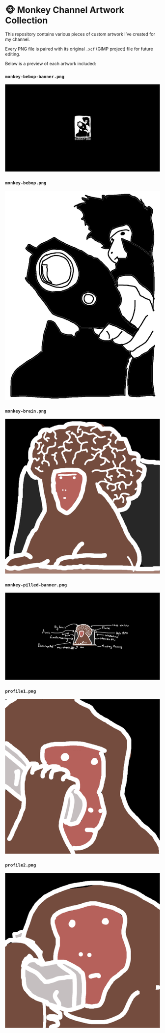 
# 🐵 Monkey Channel Artwork Collection

This repository contains various pieces of custom artwork I’ve created for my channel.

Every PNG file is paired with its original `.xcf` (GIMP project) file for future editing.

Below is a preview of each artwork included:

### `monkey-bebop-banner.png`
![monkey-bebop-banner](./monkey-bebop-banner.png)

### `monkey-bebop.png`
![monkey-bebop](./monkey-bebop.png)

### `monkey-brain.png`
![monkey-brain](./monkey-brain.png)

### `monkey-pilled-banner.png`
![monkey-pilled-banner](./monkey-pilled-banner.png)

### `profile1.png`
![profile1](./profile1.png)

### `profile2.png`
![profile2](./profile2.png)

